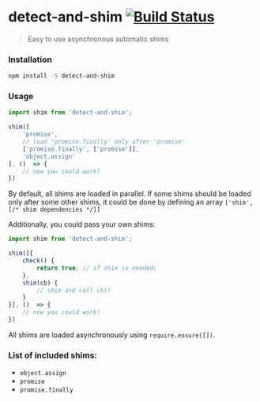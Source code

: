 # detect-and-shim [![Build Status](https://travis-ci.org/jakwuh/detect-and-shim.svg?branch=master)](https://travis-ci.org/jakwuh/detect-and-shim)

> Easy to use asynchronous automatic shims

### Installation

```bash
npm install -S detect-and-shim
```

### Usage

```js
import shim from 'detect-and-shim';

shim([
    'promise',
    // load 'promise.finally' only after 'promise'
    ['promise.finally', ['promise']],
    'object.assign'
], ()  => {
    // now you could work!
})
```

By default, all shims are loaded in parallel. 
If some shims should be loaded only after some other shims, 
it could be done by defining an array `['shim', [/* shim dependencies */]]`

Additionally, you could pass your own shims:

```js
import shim from 'detect-and-shim';

shim([{
    check() {
        return true; // if shim is needed;
    },
    shim(cb) {
        // shim and call cb()
    }
}], ()  => {
    // now you could work!
})
```

All shims are loaded asynchronously using `require.ensure([])`.

### List of included shims:

- `object.assign`
- `promise`
- `promise.finally`
